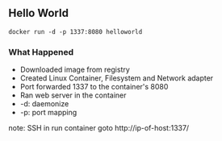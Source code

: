 ##  Hello World

    docker run -d -p 1337:8080 helloworld
<!-- .element: class="bash" -->

### What Happened <!-- .element: class="fragment" data-fragment-index="1" -->

* Downloaded image from registry <!-- .element: class="fragment" data-fragment-index="1" -->
* Created Linux Container, Filesystem and Network adapter <!-- .element: class="fragment" data-fragment-index="1" -->
* Port forwarded 1337 to the container's 8080 <!-- .element: class="fragment" data-fragment-index="1" -->
* Ran web server in the container <!-- .element: class="fragment" data-fragment-index="1" -->
* -d: daemonize <!-- .element: class="fragment" data-fragment-index="1" -->
* -p: port mapping <!-- .element: class="fragment" data-fragment-index="1" -->

note:
SSH in
run container
goto http://ip-of-host:1337/
